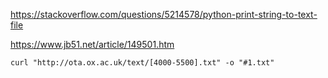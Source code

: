 https://stackoverflow.com/questions/5214578/python-print-string-to-text-file

https://www.jb51.net/article/149501.htm

`curl "http://ota.ox.ac.uk/text/[4000-5500].txt" -o "#1.txt"`
